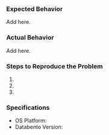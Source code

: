 ### Expected Behavior
Add here.

### Actual Behavior
Add here.

### Steps to Reproduce the Problem

1.
2.
3.

### Specifications

- OS Platform:
- Databento Version:
